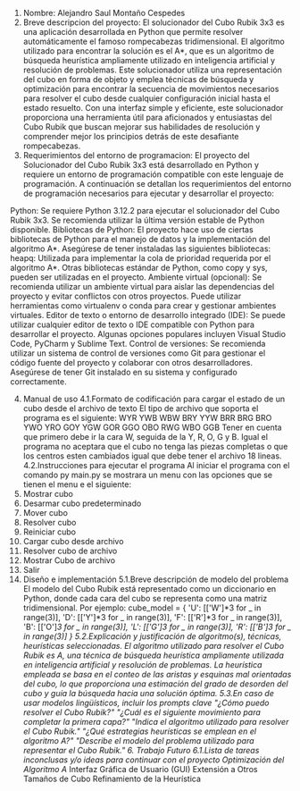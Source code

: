 1. Nombre: Alejandro Saul Montaño Cespedes
2. Breve descripcion del proyecto:
El solucionador del Cubo Rubik 3x3 es una aplicación desarrollada en Python que permite resolver automáticamente el famoso rompecabezas
tridimensional. El algoritmo utilizado para encontrar la solución es el A*, que es un algoritmo de búsqueda heurística ampliamente utilizado
en inteligencia artificial y resolución de problemas. Este solucionador utiliza una representación del cubo en forma de objeto y emplea técnicas
de búsqueda y optimización para encontrar la secuencia de movimientos necesarios para resolver el cubo desde cualquier configuración inicial
hasta el estado resuelto. Con una interfaz simple y eficiente, este solucionador proporciona una herramienta útil para aficionados y entusiastas
del Cubo Rubik que buscan mejorar sus habilidades de resolución y comprender mejor los principios detrás de este desafiante rompecabezas.
3. Requerimientos del entorno de programacion:
El proyecto del Solucionador del Cubo Rubik 3x3 está desarrollado en Python y requiere un entorno de programación compatible con este lenguaje de programación. A continuación se detallan los requerimientos del entorno de programación necesarios para ejecutar y desarrollar el proyecto:

Python: Se requiere Python 3.12.2 para ejecutar el solucionador del Cubo Rubik 3x3. Se recomienda utilizar la última versión estable de Python disponible.
Bibliotecas de Python: El proyecto hace uso de ciertas bibliotecas de Python para el manejo de datos y la implementación del algoritmo A*. Asegúrese de tener instaladas las siguientes bibliotecas:
heapq: Utilizada para implementar la cola de prioridad requerida por el algoritmo A*.
Otras bibliotecas estándar de Python, como copy y sys, pueden ser utilizadas en el proyecto.
Ambiente virtual (opcional): Se recomienda utilizar un ambiente virtual para aislar las dependencias del proyecto y evitar conflictos con otros proyectos. Puede utilizar herramientas como virtualenv o conda para crear y gestionar ambientes virtuales.
Editor de texto o entorno de desarrollo integrado (IDE): Se puede utilizar cualquier editor de texto o IDE compatible con Python para desarrollar el proyecto. Algunas opciones populares incluyen Visual Studio Code, PyCharm y Sublime Text.
Control de versiones: Se recomienda utilizar un sistema de control de versiones como Git para gestionar el código fuente del proyecto y colaborar con otros desarrolladores. Asegúrese de tener Git instalado en su sistema y configurado correctamente.

4. Manual de uso
4.1.Formato de codificación para cargar el estado de un cubo desde el archivo de texto
   El tipo de archivo que soporta el programa es el siguiente:
    WYR
    YWB
    WBW
    BRY
    YYW
    BRR
    BRG
    BRO
    YWO
    YRO
    GOY
    YGW
    GOR
    GGO
    OBO
    RWG
    WBO
    GGB
  Tener en cuenta que primero debe ir la cara W, seguida de la Y, R, O, G y B. Igual el programa no aceptara que el cubo no tenga las piezas completas o que los centros esten cambiados
  igual que debe tener el archivo 18 lineas.
4.2.Instrucciones para ejecutar el programa
  Al iniciar el programa con el comando py main.py se mostrara un menu con las opciones que se tienen el menu e el siguiente:
1. Mostrar cubo
2. Desarmar cubo predeterminado
3. Mover cubo
4. Resolver cubo
5. Reiniciar cubo
6. Cargar cubo desde archivo
7. Resolver cubo de archivo
8. Mostrar Cubo de archivo
0. Salir
5. Diseño e implementación
  5.1.Breve descripción de modelo del problema
   El modelo del Cubo Rubik está representado como un diccionario en Python, donde cada cara del cubo se representa como una matriz tridimensional. Por ejemplo:
   cube_model = {
    'U': [['W']*3 for _ in range(3)],
    'D': [['Y']*3 for _ in range(3)],
    'F': [['R']*3 for _ in range(3)],
    'B': [['O']*3 for _ in range(3)],
    'L': [['G']*3 for _ in range(3)],
    'R': [['B']*3 for _ in range(3)]
     }
  5.2.Explicación y justificación de algoritmo(s), técnicas, heurísticas seleccionadas.
   El algoritmo utilizado para resolver el Cubo Rubik es A*, una técnica de búsqueda heurística ampliamente utilizada en inteligencia artificial y resolución de problemas. La heurística empleada se      basa en el conteo de las aristas y esquinas mal orientadas del cubo, lo que proporciona una estimación del grado de desorden del cubo y guía la búsqueda hacia una solución óptima.
  5.3.En caso de usar modelos lingüísticos, incluir los prompts clave
   "¿Cómo puedo resolver el Cubo Rubik?"
   "¿Cuál es el siguiente movimiento para completar la primera capa?"
   "Indica el algoritmo utilizado para resolver el Cubo Rubik."
   "¿Qué estrategias heurísticas se emplean en el algoritmo A*?"
   "Describe el modelo del problema utilizado para representar el Cubo Rubik."
   6. Trabajo Futuro
    6.1.Lista de tareas inconclusas y/o ideas para continuar con el proyecto
      Optimización del Algoritmo A*
      Interfaz Gráfica de Usuario (GUI)
      Extensión a Otros Tamaños de Cubo
      Refinamiento de la Heurística















   
